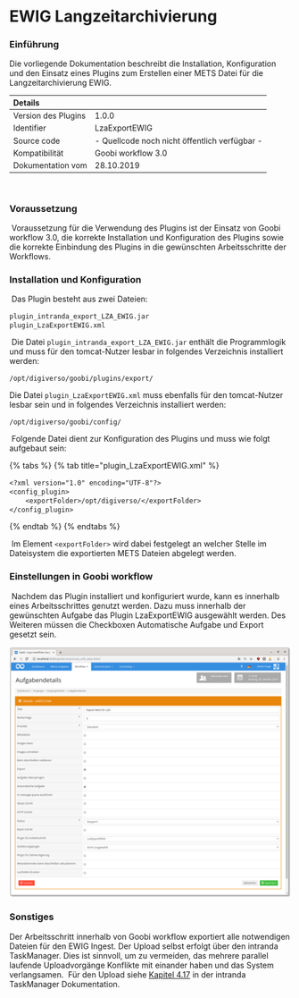 # EWIG Langzeitarchivierung

### Einführung

Die vorliegende Dokumentation beschreibt die Installation, Konfiguration und den Einsatz eines Plugins zum Erstellen einer METS Datei für die Langzeitarchivierung EWIG. ​

| Details |  |
| :--- | :--- |
| Version des Plugins | 1.0.0 |
| Identifier | LzaExportEWIG |
| Source code | - Quellcode noch nicht öffentlich verfügbar - |
| Kompatibilität | Goobi workflow 3.0 |
| Dokumentation vom | 28.10.2019 |

​

### Voraussetzung

​ Voraussetzung für die Verwendung des Plugins ist der Einsatz von Goobi workflow 3.0, die korrekte Installation und Konfiguration des Plugins sowie die korrekte Einbindung des Plugins in die gewünschten Arbeitsschritte der Workflows. ​ ​

### Installation und Konfiguration

​ Das Plugin besteht aus zwei Dateien: ​

```text
plugin_intranda_export_LZA_EWIG.jar
plugin_LzaExportEWIG.xml
```

​ Die Datei `plugin_intranda_export_LZA_EWIG.jar` enthält die Programmlogik und muss für den tomcat-Nutzer lesbar in folgendes Verzeichnis installiert werden:

```markup
/opt/digiverso/goobi/plugins/export/
```

Die Datei `plugin_LzaExportEWIG.xml` muss ebenfalls für den tomcat-Nutzer lesbar sein und in folgendes Verzeichnis installiert werden:

```markup
/opt/digiverso/goobi/config/
```

​ Folgende Datei dient zur Konfiguration des Plugins und muss wie folgt aufgebaut sein: ​

{% tabs %}
{% tab title="plugin\_LzaExportEWIG.xml" %}
```markup
<?xml version="1.0" encoding="UTF-8"?>
<config_plugin>
    <exportFolder>/opt/digiverso/</exportFolder>
</config_plugin>
```
{% endtab %}
{% endtabs %}

​ Im Element `<exportFolder>` wird dabei festgelegt an welcher Stelle im Dateisystem die exportierten METS Dateien abgelegt werden.

### Einstellungen in Goobi workflow

​ Nachdem das Plugin installiert und konfiguriert wurde, kann es innerhalb eines Arbeitsschrittes genutzt werden. Dazu muss innerhalb der gewünschten Aufgabe das Plugin LzaExportEWIG ausgewählt werden. Des Weiteren müssen die Checkboxen Automatische Aufgabe und Export gesetzt sein. ​ ​ ​

![](../.gitbook/assets/plugin_export_ewig.png)

### Sonstiges

Der Arbeitsschritt innerhalb von Goobi workflow exportiert alle notwendigen Dateien für den EWIG Ingest. Der Upload selbst erfolgt über den intranda TaskManager. Dies ist sinnvoll, um zu vermeiden, das mehrere parallel laufende Uploadvorgänge Konflikte mit einander haben und das System verlangsamen. ​ Für den Upload siehe [Kapitel 4.17](https://docs.intranda.com/intranda-taskmanager-de/4/4.17-upload-von-dateien-in-das-ewig-langzeitarchiv) in der intranda TaskManager Dokumentation.

